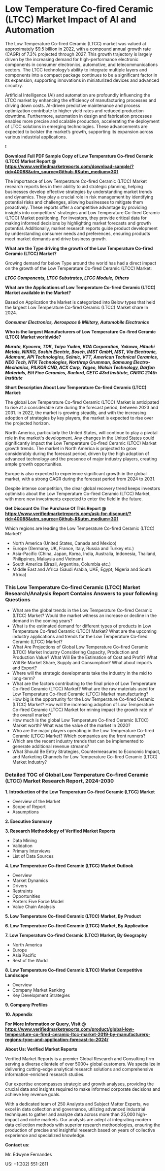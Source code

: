 <meta name="title" content="Global Low Temperature Co-fired Ceramic (LTCC) Market Impact of AI and Automation"><meta name="description" content="The Low Temperature Co-fired Ceramic (LTCC) market was valued at approximately $9.5 billion in 2022, with a compound annual growth rate (CAGR) of 7.3% projected throug"><meta name="title" content="Low Temperature Co-fired Ceramic (LTCC) Market Size, Share, Scope, Trends, Growth, Opportunities, Analysis, Forecast"><h1>Low Temperature Co-fired Ceramic (LTCC) Market Impact of AI and Automation</h1><p>The Low Temperature Co-fired Ceramic (LTCC) market was valued at approximately $9.5 billion in 2022, with a compound annual growth rate (CAGR) of 7.3% projected through 2027. This growth trajectory is largely driven by the increasing demand for high-performance electronic components in consumer electronics, automotive, and telecommunications sectors. The LTCC technology’s ability to integrate multiple layers and components into a compact package continues to be a significant factor in its expansion, supporting innovations in miniaturized devices and advanced circuitry.</p><p>Artificial Intelligence (AI) and automation are profoundly influencing the LTCC market by enhancing the efficiency of manufacturing processes and driving down costs. AI-driven predictive maintenance and process optimization contribute to higher yield rates and reduced production downtime. Furthermore, automation in design and fabrication processes enables more precise and scalable production, accelerating the deployment of LTCC solutions in emerging technologies. These advancements are expected to bolster the market’s growth, supporting its expansion across various industrial applications.</p>t</p><p id="" class=""><strong>Download Full PDF Sample Copy of Low Temperature Co-fired Ceramic (LTCC) Market Report @ <a href="https://www.verifiedmarketreports.com/download-sample/?rid=40088&utm_source=Github-R&utm_medium=301" target="_blank">https://www.verifiedmarketreports.com/download-sample/?rid=40088&utm_source=Github-R&utm_medium=301</a></strong></p><p>The importance of&nbsp;Low Temperature Co-fired Ceramic (LTCC) Market research reports lies in their ability to aid strategic planning, helping businesses develop effective strategies by understanding market trends and dynamics. They play a crucial role in risk management by identifying potential risks and challenges, allowing businesses to mitigate them proactively. These reports offer a competitive advantage by providing insights into competitors' strategies and Low Temperature Co-fired Ceramic (LTCC) Market positioning. For investors, they provide critical data for making informed decisions by highlighting market forecasts and growth potential. Additionally, market research reports guide product development by understanding consumer needs and preferences, ensuring products meet market demands and drive business growth.</p><p><strong>What are the&nbsp;Type driving the growth of the Low Temperature Co-fired Ceramic (LTCC) Market?</strong></p><p id="" class="">Growing demand for below Type around the world has had a direct impact on the growth of the Low Temperature Co-fired Ceramic (LTCC) Market:</p><em><strong>LTCC Components, LTCC Substrates, LTCC Module, Others</strong></em></p><strong>What are the&nbsp;Applications&nbsp;of Low Temperature Co-fired Ceramic (LTCC) Market available in the Market?</strong></p><p id="" class="">Based on Application the Market is categorized into Below types that held the largest Low Temperature Co-fired Ceramic (LTCC) Market share In 2024.</p><em><strong>Consumer Electronics, Aerospace & Military, Automobile Electronics</strong></em></p><strong>Who is the largest Manufacturers of Low Temperature Co-fired Ceramic (LTCC) Market worldwide?</strong></p><p><em><strong>Murata, Kyocera, TDK, Taiyo Yuden, KOA Corporation, Yokowo, Hitachi Metals, NIKKO, Soshin Electric, Bosch, IMST GmbH, MST, Via Electronic, Adamant, API Technologies, Selmic, VTT, American Technical Ceramics, NEO Tech, NTK Technologies, Northrop Grumman, Samsung Electro-Mechanics, PILKOR CND, ACX Corp, Yageo, Walsin Technology, Darfon Materials, Elit Fine Ceramics, Sunlord, CETC 43rd Institute, CNIGC 214th Institute</strong></em></p><p id="" class=""><strong>Short Description About Low Temperature Co-fired Ceramic (LTCC) Market:</strong></p><p>The global Low Temperature Co-fired Ceramic (LTCC) Market is anticipated to rise at a considerable rate during the forecast period, between 2023 and 2031. In 2022, the market is growing steadily, and with the increasing adoption of strategies by key players, the market is expected to rise over the projected horizon.</p><p>North America, particularly the United States, will continue to play a pivotal role in the market's development. Any changes in the United States could significantly impact the Low Temperature Co-fired Ceramic (LTCC) Market growth trends. The market in North America is projected to grow considerably during the forecast period, driven by the high adoption of advanced technology and the presence of major industry players, creating ample growth opportunities.</p><p>Europe is also expected to experience significant growth in the global market, with a strong CAGR during the forecast period from 2024 to 2031.</p><p>Despite intense competition, the clear global recovery trend keeps investors optimistic about the Low Temperature Co-fired Ceramic (LTCC) Market, with more new investments expected to enter the field in the future.</p><p id="" class=""><strong>Get Discount On The Purchase Of This Report @ <a href="https://www.verifiedmarketreports.com/ask-for-discount/?rid=40088&utm_source=Github-R&utm_medium=301" target="_blank">https://www.verifiedmarketreports.com/ask-for-discount/?rid=40088&utm_source=Github-R&utm_medium=301</a></strong></p>Which regions are leading the Low Temperature Co-fired Ceramic (LTCC) Market?</p><ul><li>North America (United States, Canada and Mexico)</li><li>Europe (Germany, UK, France, Italy, Russia and Turkey etc.)</li><li>Asia-Pacific (China, Japan, Korea, India, Australia, Indonesia, Thailand, Philippines, Malaysia and Vietnam)</li><li>South America (Brazil, Argentina, Columbia etc.)</li><li>Middle East and Africa (Saudi Arabia, UAE, Egypt, Nigeria and South Africa)</li></ul><h3 id="" class="">This Low Temperature Co-fired Ceramic (LTCC) Market Research/Analysis Report Contains Answers to your following Questions</h3><ul><li>What are the global trends in the Low Temperature Co-fired Ceramic (LTCC) Market? Would the market witness an increase or decline in the demand in the coming years?</li><li>What is the estimated demand for different types of products in Low Temperature Co-fired Ceramic (LTCC) Market? What are the upcoming industry applications and trends for the Low Temperature Co-fired Ceramic (LTCC) Market?</li><li>What Are Projections of Global Low Temperature Co-fired Ceramic (LTCC) Market Industry Considering Capacity, Production and Production Value? What Will Be the Estimation of Cost and Profit? What Will Be Market Share, Supply and Consumption? What about imports and Export?</li><li>Where will the strategic developments take the industry in the mid to long-term?</li><li>What are the factors contributing to the final price of Low Temperature Co-fired Ceramic (LTCC) Market? What are the raw materials used for Low Temperature Co-fired Ceramic (LTCC) Market manufacturing?</li><li>How big is the opportunity for the Low Temperature Co-fired Ceramic (LTCC) Market? How will the increasing adoption of Low Temperature Co-fired Ceramic (LTCC) Market for mining impact the growth rate of the overall market?</li><li>How much is the global Low Temperature Co-fired Ceramic (LTCC) Market worth? What was the value of the market In 2020?</li><li>Who are the major players operating in the Low Temperature Co-fired Ceramic (LTCC) Market? Which companies are the front runners?</li><li>Which are the recent industry trends that can be implemented to generate additional revenue streams?</li><li>What Should Be Entry Strategies, Countermeasures to Economic Impact, and Marketing Channels for Low Temperature Co-fired Ceramic (LTCC) Market Industry?</li></ul><h3 id="" class="">Detailed TOC of Global Low Temperature Co-fired Ceramic (LTCC) Market Research Report, 2024-2030</h3><p id="" class=""><strong>1. Introduction of the Low Temperature Co-fired Ceramic (LTCC) Market</strong></p><ul><li>Overview of the Market</li><li>Scope of Report</li><li>Assumptions</li></ul><p id="" class=""><strong>2. Executive Summary</strong></p><p id="" class=""><strong>3. Research Methodology of Verified Market Reports</strong></p><ul><li>Data Mining</li><li>Validation</li><li>Primary Interviews</li><li>List of Data Sources</li></ul><p id="" class=""><strong>4. Low Temperature Co-fired Ceramic (LTCC) Market Outlook</strong></p><ul><li>Overview</li><li>Market Dynamics</li><li>Drivers</li><li>Restraints</li><li>Opportunities</li><li>Porters Five Force Model</li><li>Value Chain Analysis</li></ul><p id="" class=""><strong>5. Low Temperature Co-fired Ceramic (LTCC) Market, By Product</strong></p><p id="" class=""><strong>6. Low Temperature Co-fired Ceramic (LTCC) Market, By Application</strong></p><p id="" class=""><strong>7. Low Temperature Co-fired Ceramic (LTCC) Market, By Geography</strong></p><ul><li>North America</li><li>Europe</li><li>Asia Pacific</li><li>Rest of the World</li></ul><p id="" class=""><strong>8. Low Temperature Co-fired Ceramic (LTCC) Market Competitive Landscape</strong></p><ul><li>Overview</li><li>Company Market Ranking</li><li>Key Development Strategies</li></ul><p id="" class=""><strong>9. Company Profiles</strong></p><p id="" class=""><strong>10. Appendix</strong></p><p id="" class=""><strong>For More Information or Query, Visit @ <a href="https://www.verifiedmarketreports.com/product/global-low-temperature-co-fired-ceramic-ltcc-market-2019-by-manufacturers-regions-type-and-application-forecast-to-2024/" target="_blank">https://www.verifiedmarketreports.com/product/global-low-temperature-co-fired-ceramic-ltcc-market-2019-by-manufacturers-regions-type-and-application-forecast-to-2024/</a></strong></p><p id="" class=""><strong>About Us: Verified Market Reports</strong></p><p id="" class="">Verified Market Reports is a premier Global Research and Consulting firm serving a diverse clientele of over 5000+ global customers. We specialize in delivering cutting-edge analytical research solutions and comprehensive information-enriched research studies.</p><p id="" class="">Our expertise encompasses strategic and growth analyses, providing the crucial data and insights required to make informed corporate decisions and achieve key revenue goals.</p><p id="" class="">With a dedicated team of 250 Analysts and Subject Matter Experts, we excel in data collection and governance, utilizing advanced industrial techniques to gather and analyze data across more than 25,000 high-impact and niche markets. Our analysts are adept at integrating modern data collection methods with superior research methodologies, ensuring the production of precise and insightful research based on years of collective experience and specialized knowledge.</p><p id="" class=""><strong>Contact us:</strong></p><p id="" class="">Mr. Edwyne Fernandes</p><p id="" class="">US: +1(302) 551-2611</p>